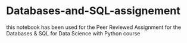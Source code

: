 # Databases-and-SQL-assignement
this notebook has been used for the Peer Reviewed Assignment for the Databases &amp; SQL for Data Science with Python course

